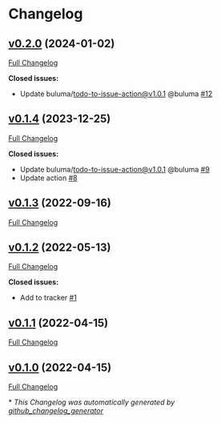 # Changelog

## [v0.2.0](https://github.com/buluma/ansible-role-metricbeat/tree/v0.2.0) (2024-01-02)

[Full Changelog](https://github.com/buluma/ansible-role-metricbeat/compare/v0.1.4...v0.2.0)

**Closed issues:**

- Update buluma/todo-to-issue-action@v1.0.1 @buluma [\#12](https://github.com/buluma/ansible-role-metricbeat/issues/12)

## [v0.1.4](https://github.com/buluma/ansible-role-metricbeat/tree/v0.1.4) (2023-12-25)

[Full Changelog](https://github.com/buluma/ansible-role-metricbeat/compare/v0.1.3...v0.1.4)

**Closed issues:**

- Update buluma/todo-to-issue-action@v1.0.1 @buluma [\#9](https://github.com/buluma/ansible-role-metricbeat/issues/9)
- Update action [\#8](https://github.com/buluma/ansible-role-metricbeat/issues/8)

## [v0.1.3](https://github.com/buluma/ansible-role-metricbeat/tree/v0.1.3) (2022-09-16)

[Full Changelog](https://github.com/buluma/ansible-role-metricbeat/compare/v0.1.2...v0.1.3)

## [v0.1.2](https://github.com/buluma/ansible-role-metricbeat/tree/v0.1.2) (2022-05-13)

[Full Changelog](https://github.com/buluma/ansible-role-metricbeat/compare/v0.1.1...v0.1.2)

**Closed issues:**

- Add to tracker [\#1](https://github.com/buluma/ansible-role-metricbeat/issues/1)

## [v0.1.1](https://github.com/buluma/ansible-role-metricbeat/tree/v0.1.1) (2022-04-15)

[Full Changelog](https://github.com/buluma/ansible-role-metricbeat/compare/v0.1.0...v0.1.1)

## [v0.1.0](https://github.com/buluma/ansible-role-metricbeat/tree/v0.1.0) (2022-04-15)

[Full Changelog](https://github.com/buluma/ansible-role-metricbeat/compare/9099d39d957d133948f0e47a84119c290e52b45d...v0.1.0)



\* *This Changelog was automatically generated by [github_changelog_generator](https://github.com/github-changelog-generator/github-changelog-generator)*
